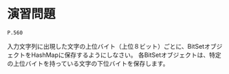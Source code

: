 
演習問題
========

`P.560`

入力文字列に出現した文字の上位バイト（上位８ビット）ごとに、BitSetオブジェクトをHashMapに保存するようにしなさい。
各BitSetオブジェクトは、特定の上位バイトを持っている文字の下位バイトを保存します。

